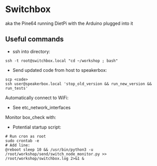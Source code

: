 # Switchbox

aka the Pine64 running DietPi with the Arduino plugged into it

## Useful commands

- ssh into directory:

```
ssh -t root@switchbox.local "cd ~/workshop ; bash"
```

- Send updated code from host to speakerbox:

```
scp <code>
ssh user@speakerbox.local 'stop_old_version && run_new_version && run_tests'
```

Automatically connect to WiFi:

- See etc_network_interfaces

Monitor box_check with:

- Potential startup script:

```
# Run cron as root
sudo crontab -e
# Add line:
@reboot sleep 10 && /usr/bin/python3 -u /root/workshop/send/switch_node_monitor.py >> /root/workshop/switchbox.log 2>&1 &
```
